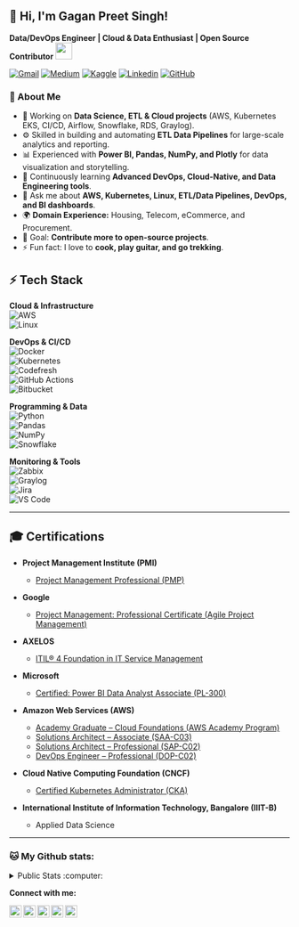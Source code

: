 ## 👋 Hi, I'm Gagan Preet Singh!  
**Data/DevOps Engineer | Cloud & Data Enthusiast | Open Source Contributor**  <img src="https://emojis.slackmojis.com/emojis/images/1531849430/4246/blob-sunglasses.gif?1531849430" width="30"/></h>

[![Gmail](https://img.shields.io/badge/-link.gagan92-c14438?style=flat&logo=Gmail&logoColor=white)](mailto:link.gagan92@gmail.com)
[![Medium](https://img.shields.io/badge/-Medium-black?style=flat-square&logo=medium)](https://medium.com/@link.gagan92)
[![Kaggle](https://img.shields.io/badge/-Kaggle-20BEFF?style=flat-square&logo=kaggle&logoColor=white)](https://www.kaggle.com/gagansingh92)
[![Linkedin](https://img.shields.io/badge/-gagansingh87-0072b1?style=flat&logo=Linkedin&logoColor=white)](https://www.linkedin.com/in/gagansingh87/)
[![GitHub](https://img.shields.io/badge/-GitHub-181717?style=flat-square&logo=github&logoColor=white&link=https://github.com/gagansingh92)](https://github.com/gagansingh92)


### 🚀 About Me
- 🔭 Working on **Data Science, ETL & Cloud projects** (AWS, Kubernetes EKS, CI/CD, Airflow, Snowflake, RDS, Graylog).  
- ⚙️ Skilled in building and automating **ETL Data Pipelines** for large-scale analytics and reporting.  
- 📊 Experienced with **Power BI, Pandas, NumPy, and Plotly** for data visualization and storytelling.  
- 🌱 Continuously learning **Advanced DevOps, Cloud-Native, and Data Engineering tools**.  
- 💬 Ask me about **AWS, Kubernetes, Linux, ETL/Data Pipelines, DevOps, and BI dashboards**.  
- 🌍 **Domain Experience:** Housing, Telecom, eCommerce, and Procurement.  
- 🎯 Goal: **Contribute more to open-source projects**.  
- ⚡ Fun fact: I love to **cook, play guitar, and go trekking**.  

## ⚡ Tech Stack

**Cloud & Infrastructure**  
![AWS](https://img.shields.io/badge/AWS-%23FF9900.svg?style=for-the-badge&logo=amazonaws&logoColor=white)  
![Linux](https://img.shields.io/badge/Linux-%23FCC624.svg?style=for-the-badge&logo=linux&logoColor=black)  

**DevOps & CI/CD**  
![Docker](https://img.shields.io/badge/Docker-%230db7ed.svg?style=for-the-badge&logo=docker&logoColor=white)  
![Kubernetes](https://img.shields.io/badge/Kubernetes-%23326ce5.svg?style=for-the-badge&logo=kubernetes&logoColor=white)  
![Codefresh](https://img.shields.io/badge/Codefresh-%2338B2AC.svg?style=for-the-badge&logo=codefresh&logoColor=white)  
![GitHub Actions](https://img.shields.io/badge/GitHub_Actions-%232671E5.svg?style=for-the-badge&logo=githubactions&logoColor=white)  
![Bitbucket](https://img.shields.io/badge/Bitbucket-%230047B3.svg?style=for-the-badge&logo=bitbucket&logoColor=white)  

**Programming & Data**  
![Python](https://img.shields.io/badge/Python-%233776AB.svg?style=for-the-badge&logo=python&logoColor=white)  
![Pandas](https://img.shields.io/badge/Pandas-%23150458.svg?style=for-the-badge&logo=pandas&logoColor=white)  
![NumPy](https://img.shields.io/badge/NumPy-%23013243.svg?style=for-the-badge&logo=numpy&logoColor=white)  
![Snowflake](https://img.shields.io/badge/Snowflake-%23B3E5FC.svg?style=for-the-badge&logo=snowflake&logoColor=blue)  

**Monitoring & Tools**  
![Zabbix](https://img.shields.io/badge/Zabbix-%23FF0000.svg?style=for-the-badge&logo=zabbix&logoColor=white)  
![Graylog](https://img.shields.io/badge/Graylog-%23FF3633.svg?style=for-the-badge&logo=graylog&logoColor=white)  
![Jira](https://img.shields.io/badge/Jira-%230A0FFF.svg?style=for-the-badge&logo=jira&logoColor=white)  
![VS Code](https://img.shields.io/badge/VS_Code-%23007ACC.svg?style=for-the-badge&logo=visualstudiocode&logoColor=white)  

---
## 🎓 Certifications  

- **Project Management Institute (PMI)**  
  - [Project Management Professional (PMP)](https://www.credly.com/badges/efcbca79-9b6e-4d6c-9daa-3521ab19c492/public_url)  

- **Google**  
  - [Project Management: Professional Certificate (Agile Project Management)](https://www.coursera.org/account/accomplishments/verify/VKUQA3NQ92TY)

- **AXELOS**  
  - [ITIL® 4 Foundation in IT Service Management](https://drive.google.com/file/d/1zpxfI4tdEayIpaKovlmqsk3A7_n3AMKN/view)  

- **Microsoft**  
  - [Certified: Power BI Data Analyst Associate (PL-300)](https://learn.microsoft.com/en-us/users/gagansingh8792/credentials/32df0b4dbb8055c5)  

- **Amazon Web Services (AWS)**  
  - [Academy Graduate – Cloud Foundations (AWS Academy Program)](https://www.credly.com/badges/0fa6ae6c-e4f1-4876-a821-b0359655b204)  
  - [Solutions Architect – Associate (SAA-C03)](https://www.credly.com/badges/6272b066-9c23-48fe-b6bd-3afe8b570ad8)  
  - [Solutions Architect – Professional (SAP-C02)](https://www.credly.com/badges/3700edaf-5e91-4e6d-b6e3-f8617630d5de/public_url)  
  - [DevOps Engineer – Professional (DOP-C02)](https://www.credly.com/badges/0f6876db-0ca9-40e7-b7ac-a4034d44bb68/public_url)  

- **Cloud Native Computing Foundation (CNCF)**  
  - [Certified Kubernetes Administrator (CKA)](https://www.credly.com/badges/3d84f3ce-c1e2-4821-843c-3068edca5f68/public_url)  

- **International Institute of Information Technology, Bangalore (IIIT-B)**  
  - Applied Data Science  


---

### 🐱 My Github stats:

<details>
  <summary> Public Stats :computer:</summary>

![Apoorv's github stats](https://github-readme-stats.vercel.app/api?username=gagansingh92&show_icons=true&title_color=ffc857&icon_color=8ac926&text_color=daf7dc&bg_color=151515&hide=["stars"])
[![Top Langs](https://github-readme-stats.vercel.app/api/top-langs/?username=gagansingh92&layout=compact&text_color=daf7dc&bg_color=151515)](https://github.com/anuraghazra/github-readme-stats)
----
 
</details>

**Connect with me:**

<a href="https://www.linkedin.com/in/gagansingh87"><img align="left" alt="Gagan's Linkdein" width="22px" src="https://cdn.jsdelivr.net/npm/simple-icons@v3/icons/linkedin.svg" /></a>
<a href="https://github.com/gagansingh92"><img align="left" alt="Gagan's Github" width="22px" src="https://cdn.jsdelivr.net/npm/simple-icons@v3/icons/github.svg" /></a><a href="https://t.me/gagansingh92"><img align="left" alt="Gagan's Telegram" width="22px" src="https://cdn.jsdelivr.net/npm/simple-icons@v3/icons/telegram.svg" /></a>
<a href="https://instagram.com/gagan_singhx/"><img align="left" alt="Gagan's Instagram" width="22px" src="https://cdn.jsdelivr.net/npm/simple-icons@v3/icons/instagram.svg" /></a>
<a href="https://www.facebook.com/gagansingh91/"><img align="left" alt="Gagan's Facebook" width="22px" src="https://cdn.jsdelivr.net/npm/simple-icons@v3/icons/facebook.svg" /></a> 

<br/>
<br/>
